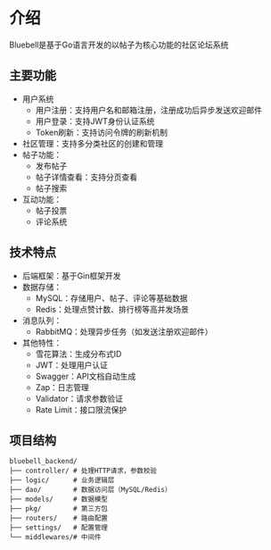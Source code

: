 # 介绍
Bluebell是基于Go语言开发的以帖子为核心功能的社区论坛系统

## 主要功能
- 用户系统
  - 用户注册：支持用户名和邮箱注册，注册成功后异步发送欢迎邮件
  - 用户登录：支持JWT身份认证系统
  - Token刷新：支持访问令牌的刷新机制 
- 社区管理：支持多分类社区的创建和管理
- 帖子功能：
  - 发布帖子
  - 帖子详情查看：支持分页查看
  - 帖子搜索
- 互动功能：
  - 帖子投票
  - 评论系统      
## 技术特点
- 后端框架：基于Gin框架开发
- 数据存储：
  - MySQL：存储用户、帖子、评论等基础数据
  - Redis：处理点赞计数、排行榜等高并发场景
- 消息队列：
  - RabbitMQ：处理异步任务（如发送注册欢迎邮件）
- 其他特性：
  - 雪花算法：生成分布式ID
  - JWT：处理用户认证
  - Swagger：API文档自动生成
  - Zap：日志管理
  - Validator：请求参数验证
  - Rate Limit：接口限流保护
## 项目结构
```
bluebell_backend/
├── controller/ # 处理HTTP请求，参数校验
├── logic/      # 业务逻辑层
├── dao/        # 数据访问层（MySQL/Redis）
├── models/     # 数据模型
├── pkg/        # 第三方包
├── routers/    # 路由配置
├── settings/   # 配置管理
└── middlewares/# 中间件
```
